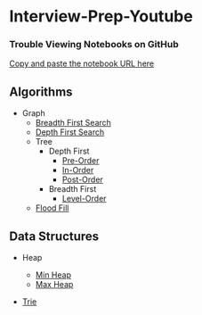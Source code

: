 # Interview-Prep-Youtube

### Trouble Viewing Notebooks on GitHub

[Copy and paste the notebook URL here](https://nbviewer.jupyter.org)

## Algorithms

* Graph
    * [Breadth First Search](https://en.wikipedia.org/wiki/Breadth-first_search)
    * [Depth First Search](https://en.wikipedia.org/wiki/Depth-first_search)
    * Tree
      * Depth First
        * [Pre-Order](https://en.wikipedia.org/wiki/Tree_traversal#Pre-order)
        * [In-Order](https://en.wikipedia.org/wiki/Tree_traversal#In-order)
        * [Post-Order](https://en.wikipedia.org/wiki/Tree_traversal#Post-order)
      * Breadth First
        * [Level-Order](https://en.wikipedia.org/wiki/Tree_traversal#Breadth-first_search)
    * [Flood Fill](https://en.wikipedia.org/wiki/Flood_fill)


## Data Structures

* Heap
    * [Min Heap](https://en.wikipedia.org/wiki/Min-max_heap)
    * [Max Heap]()

* [Trie](https://en.wikipedia.org/wiki/Trie)
